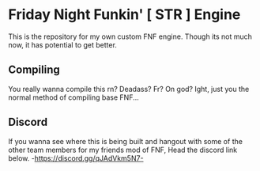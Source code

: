 # Friday Night Funkin' [ STR ] Engine

This is the repository for my own custom FNF engine. Though its not much now, it has potential to get better.

## Compiling

You really wanna compile this rn? Deadass? Fr? On god?
Ight, just you the normal method of compiling base FNF...

## Discord

If you wanna see where this is being built and hangout with some of the other team members for my friends mod of FNF, Head the discord link below.
-https://discord.gg/qJAdVkm5N7-

